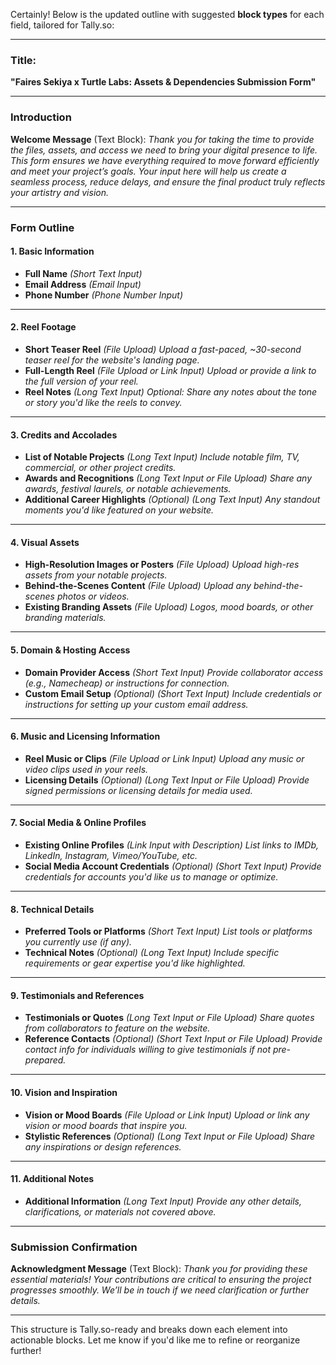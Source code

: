 Certainly! Below is the updated outline with suggested **block types** for each field, tailored for Tally.so:

---

### **Title**:

**"Faires Sekiya x Turtle Labs: Assets & Dependencies Submission Form"**

---

### **Introduction**

**Welcome Message** (Text Block):
_Thank you for taking the time to provide the files, assets, and access we need to bring your digital presence to life. This form ensures we have everything required to move forward efficiently and meet your project’s goals._
_Your input here will help us create a seamless process, reduce delays, and ensure the final product truly reflects your artistry and vision._

---

### **Form Outline**

#### 1. **Basic Information**

- **Full Name** _(Short Text Input)_
- **Email Address** _(Email Input)_
- **Phone Number** _(Phone Number Input)_

---

#### 2. **Reel Footage**

- **Short Teaser Reel** _(File Upload)_
  _Upload a fast-paced, ~30-second teaser reel for the website's landing page._
- **Full-Length Reel** _(File Upload or Link Input)_
  _Upload or provide a link to the full version of your reel._
- **Reel Notes** _(Long Text Input)_
  _Optional: Share any notes about the tone or story you'd like the reels to convey._

---

#### 3. **Credits and Accolades**

- **List of Notable Projects** _(Long Text Input)_
  _Include notable film, TV, commercial, or other project credits._
- **Awards and Recognitions** _(Long Text Input or File Upload)_
  _Share any awards, festival laurels, or notable achievements._
- **Additional Career Highlights** _(Optional)_ _(Long Text Input)_
  _Any standout moments you'd like featured on your website._

---

#### 4. **Visual Assets**

- **High-Resolution Images or Posters** _(File Upload)_
  _Upload high-res assets from your notable projects._
- **Behind-the-Scenes Content** _(File Upload)_
  _Upload any behind-the-scenes photos or videos._
- **Existing Branding Assets** _(File Upload)_
  _Logos, mood boards, or other branding materials._

---

#### 5. **Domain & Hosting Access**

- **Domain Provider Access** _(Short Text Input)_
  _Provide collaborator access (e.g., Namecheap) or instructions for connection._
- **Custom Email Setup** _(Optional)_ _(Short Text Input)_
  _Include credentials or instructions for setting up your custom email address._

---

#### 6. **Music and Licensing Information**

- **Reel Music or Clips** _(File Upload or Link Input)_
  _Upload any music or video clips used in your reels._
- **Licensing Details** _(Optional)_ _(Long Text Input or File Upload)_
  _Provide signed permissions or licensing details for media used._

---

#### 7. **Social Media & Online Profiles**

- **Existing Online Profiles** _(Link Input with Description)_
  _List links to IMDb, LinkedIn, Instagram, Vimeo/YouTube, etc._
- **Social Media Account Credentials** _(Optional)_ _(Short Text Input)_
  _Provide credentials for accounts you'd like us to manage or optimize._

---

#### 8. **Technical Details**

- **Preferred Tools or Platforms** _(Short Text Input)_
  _List tools or platforms you currently use (if any)._
- **Technical Notes** _(Optional)_ _(Long Text Input)_
  _Include specific requirements or gear expertise you'd like highlighted._

---

#### 9. **Testimonials and References**

- **Testimonials or Quotes** _(Long Text Input or File Upload)_
  _Share quotes from collaborators to feature on the website._
- **Reference Contacts** _(Optional)_ _(Short Text Input or File Upload)_
  _Provide contact info for individuals willing to give testimonials if not pre-prepared._

---

#### 10. **Vision and Inspiration**

- **Vision or Mood Boards** _(File Upload or Link Input)_
  _Upload or link any vision or mood boards that inspire you._
- **Stylistic References** _(Optional)_ _(Long Text Input or File Upload)_
  _Share any inspirations or design references._

---

#### 11. **Additional Notes**

- **Additional Information** _(Long Text Input)_
  _Provide any other details, clarifications, or materials not covered above._

---

### **Submission Confirmation**

**Acknowledgment Message** (Text Block):
_Thank you for providing these essential materials! Your contributions are critical to ensuring the project progresses smoothly. We’ll be in touch if we need clarification or further details._

---

This structure is Tally.so-ready and breaks down each element into actionable blocks. Let me know if you'd like me to refine or reorganize further!
